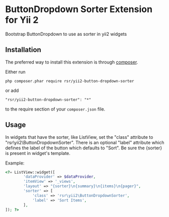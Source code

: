 # ButtonDropdown Sorter Extension for Yii 2
Bootstrap ButtonDropdown to use as sorter in yii2 widgets

Installation
------------

The preferred way to install this extension is through [composer](http://getcomposer.org/download/).

Either run

```
php composer.phar require rsr/yii2-button-dropdown-sorter
```

or add

```
"rsr/yii2-button-dropdown-sorter": "*"
```

to the require section of your `composer.json` file.

Usage
----

In widgets that have the sorter, like ListView, set the "class" attribute to "rsr\yii2\ButtonDropdownSorter".
There is an optional "label" attribute which defines the label of the button which defaults to "Sort".
Be sure the {sorter} is present in widget's template.


Example:

```php
<?= ListView::widget([
		'dataProvider' => $dataProvider,
		'itemView' => '_views',
		'layout' => "{sorter}\n{summary}\n{items}\n{pager}",
		'sorter' => [
			'class' => 'rsr\yii2\ButtonDropdownSorter',
			'label' => 'Sort Items',
		],
]); ?>
```
